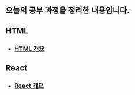 ## 오늘의 공부 과정을 정리한 내용입니다.

## HTML
- ### [HTML 개요](/HTML/HTML_개요/README.md)

## React
- ### [React 개요](/React/리액트_개요/README.MD)